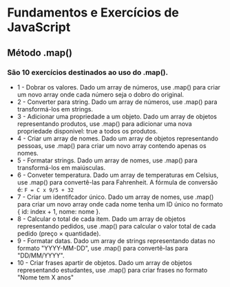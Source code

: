 # Fundamentos e Exercícios de JavaScript

## Método .map()

### São 10 exercícios destinados ao uso do .map().
 * 1 - Dobrar os valores. Dado um array de números, use .map() para criar um novo array onde cada número seja o dobro do original.
 * 2 - Converter para string. Dado um array de números, use .map() para transformá-los em strings.
 * 3 - Adicionar uma propriedade a um objeto. Dado um array de objetos representando produtos, use .map() para adicionar uma nova propriedade disponivel: true a todos os produtos.
 * 4 - Criar um array de nomes. Dado um array de objetos representando pessoas, use .map() para criar um novo array contendo apenas os nomes.
 * 5 - Formatar strings. Dado um array de nomes, use .map() para transformá-los em maiúsculas.
 * 6 - Conveter temperatura. Dado um array de temperaturas em Celsius, use .map() para convertê-las para Fahrenheit. A fórmula de conversão é: ```F = C x 9/5 + 32```
 * 7 - Criar um identifcador único. Dado um array de nomes, use .map() para criar um novo array onde cada nome tenha um ID único no formato { id: index + 1, nome: nome }.
 * 8 - Calcular o total de cada item. Dado um array de objetos representando pedidos, use .map() para calcular o valor total de cada pedido (preço × quantidade).
 * 9 - Formatar datas. Dado um array de strings representando datas no formato "YYYY-MM-DD", use .map() para convertê-las para "DD/MM/YYYY".
 * 10 - Criar frases apartir de objetos. Dado um array de objetos representando estudantes, use .map() para criar frases no formato "Nome tem X anos"